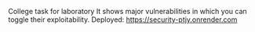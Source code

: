 College task for laboratory
It shows major vulnerabilities in which you can toggle their exploitability.
Deployed: https://security-ptjy.onrender.com
